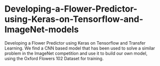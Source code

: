 # Developing-a-Flower-Predictor-using-Keras-on-Tensorflow-and-ImageNet-models
Developing a Flower Predictor using Keras on Tensorflow and Transfer Learning. We find a CNN based model that has been used to solve a similar problem in the ImageNet competition and use it to build our own model, using the Oxford Flowers 102 Dataset for training.
